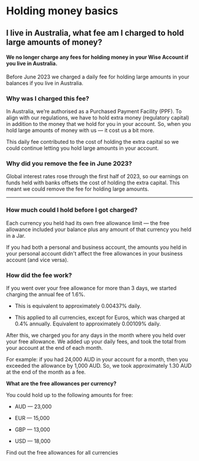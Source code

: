 # Holding money basics  
## I live in Australia, what fee am I charged to hold large amounts of money?  
#### We no longer charge any fees for holding money in your Wise Account if you live in Australia. 

Before June 2023 we charged a daily fee for holding large amounts in your balances if you live in Australia. 

### Why was I charged this fee? 

In Australia, we’re authorised as a Purchased Payment Facility (PPF). To align with our regulations, we have to hold extra money (regulatory capital) in addition to the money that we hold for you in your account. So, when you hold large amounts of money with us — it cost us a bit more.

This daily fee contributed to the cost of holding the extra capital so we could continue letting you hold large amounts in your account.

### Why did you remove the fee in June 2023?

Global interest rates rose through the first half of 2023, so our earnings on funds held with banks offsets the cost of holding the extra capital. This meant we could remove the fee for holding large amounts. 

* * *

### How much could I hold before I got charged?

Each currency you held had its own free allowance limit — the free allowance included your balance plus any amount of that currency you held in a Jar. 

If you had both a personal and business account, the amounts you held in your personal account didn't affect the free allowances in your business account (and vice versa). 

### How did the fee work?

If you went over your free allowance for more than 3 days, we started charging the annual fee of 1.6%. 

  * This is equivalent to approximately 0.00437% daily. 

  * This applied to all currencies, except for Euros, which was charged at 0.4% annually. Equivalent to approximately 0.00109% daily.




After this, we charged you for any days in the month where you held over your free allowance. We added up your daily fees, and took the total from your account at the end of each month.

For example: if you had 24,000 AUD in your account for a month, then you exceeded the allowance by 1,000 AUD. So, we took approximately 1.30 AUD at the end of the month as a fee.

 **What are the free allowances per currency?**

You could hold up to the following amounts for free:

  * AUD — 23,000

  * EUR — 15,000

  * GBP — 13,000

  * USD — 18,000




Find out the free allowances for all currencies
